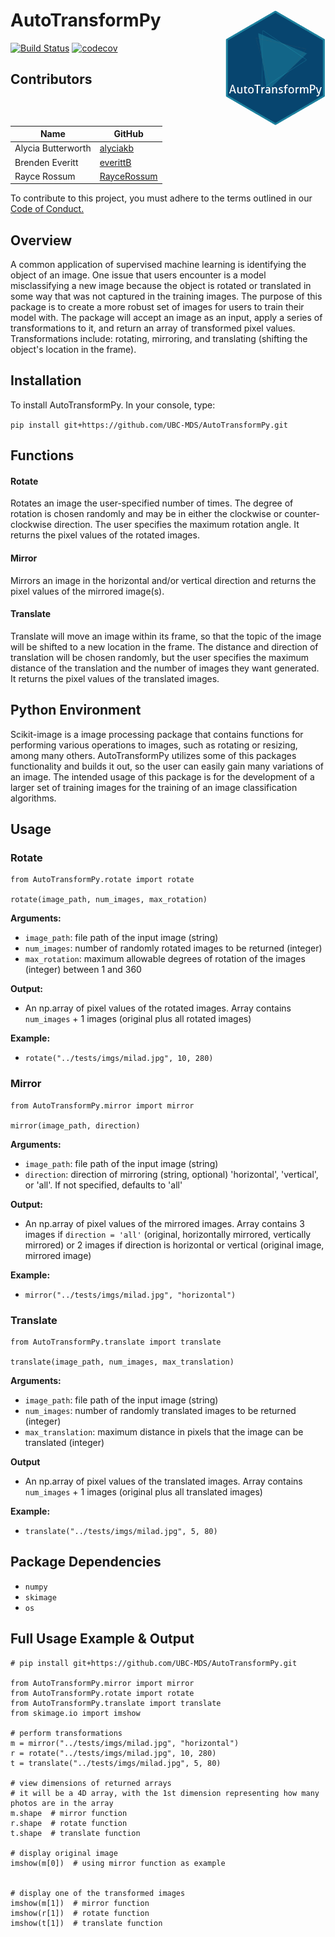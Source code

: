# AutoTransformPy  <img src="docs/logopy.png" width="160" align="right"/>

[![Build Status](https://travis-ci.org/UBC-MDS/AutoTransformPy.svg?branch=master)](https://travis-ci.org/UBC-MDS/AutoTransformPy)
[![codecov](https://codecov.io/gh/UBC-MDS/AutoTransformPy/branch/master/graph/badge.svg)](https://codecov.io/gh/UBC-MDS/AutoTransformPy)


## Contributors

| Name | GitHub |
|---|---|
| Alycia Butterworth | [alyciakb](https://github.com/alyciakb) |
| Brenden Everitt | [everittB](https://github.com/everittB) |
| Rayce Rossum | [RayceRossum](https://github.com/RayceRossum) |

To contribute to this project, you must adhere to the terms outlined in our [Code of Conduct.](https://github.com/UBC-MDS/AutoTransformPy/blob/master/CONDUCT.md)

## Overview

A common application of supervised machine learning is identifying the object of an image. One issue that users encounter is a model misclassifying a new image because the object is rotated or translated in some way that was not captured in the training images. The purpose of this package is to create a more robust set of images for users to train their model with. The package will accept an image as an input, apply a series of transformations to it, and return an array of transformed pixel values. Transformations include: rotating, mirroring, and translating (shifting the object's location in the frame).

## Installation

To install AutoTransformPy. In your console, type:

`pip install git+https://github.com/UBC-MDS/AutoTransformPy.git`

## Functions

#### Rotate

Rotates an image the user-specified number of times. The degree of rotation is chosen randomly and may be in either the clockwise or counter-clockwise direction. The user specifies the maximum rotation angle. It returns the pixel values of the rotated images.

#### Mirror

Mirrors an image in the horizontal and/or vertical direction and returns the pixel values of the mirrored image(s).

#### Translate

Translate will move an image within its frame, so that the topic of the image will be shifted to a new location in the frame. The distance and direction of translation will be chosen randomly, but the user specifies the maximum distance of the translation and the number of images they want generated. It returns the pixel values of the translated images.


## Python Environment

Scikit-image is a image processing package that contains functions for performing various operations to images, such as rotating or resizing, among many others. AutoTransformPy utilizes some of this packages functionality and builds it out, so the user can easily gain many variations of an image. The intended usage of this package is for the development of a larger set of training images for the training of an image classification algorithms.


## Usage

### Rotate

```
from AutoTransformPy.rotate import rotate

rotate(image_path, num_images, max_rotation)
```

**Arguments:**

- `image_path`: file path of the input image (string)
- `num_images`: number of randomly rotated images to be returned (integer)
- `max_rotation`: maximum allowable degrees of rotation of the images (integer) between 1 and 360

**Output:**

- An np.array of pixel values of the rotated images. Array contains `num_images` + 1 images (original plus all rotated images)

**Example:**

- `rotate("../tests/imgs/milad.jpg", 10, 280)`


### Mirror

```
from AutoTransformPy.mirror import mirror

mirror(image_path, direction)
```

**Arguments:**

- `image_path`: file path of the input image (string)
- `direction`: direction of mirroring (string, optional) 'horizontal', 'vertical', or 'all'. If not specified, defaults to 'all'

**Output:**

- An np.array of pixel values of the mirrored images. Array contains 3 images if `direction = 'all'` (original, horizontally mirrored, vertically mirrored) or 2 images if direction is horizontal or vertical (original image, mirrored image)

**Example:**

- `mirror("../tests/imgs/milad.jpg", "horizontal")`


### Translate

```
from AutoTransformPy.translate import translate

translate(image_path, num_images, max_translation)
```

**Arguments:**

- `image_path`: file path of the input image (string)
- `num_images`: number of randomly translated images to be returned (integer)
- `max_translation`: maximum distance in pixels that the image can be translated (integer)

**Output**

- An np.array of pixel values of the translated images. Array contains `num_images` + 1 images (original plus all translated images)

**Example:**

- `translate("../tests/imgs/milad.jpg", 5, 80)`


## Package Dependencies

- `numpy`
- `skimage`
- `os`


## Full Usage Example & Output

```
# pip install git+https://github.com/UBC-MDS/AutoTransformPy.git

from AutoTransformPy.mirror import mirror
from AutoTransformPy.rotate import rotate
from AutoTransformPy.translate import translate
from skimage.io import imshow

# perform transformations
m = mirror("../tests/imgs/milad.jpg", "horizontal")
r = rotate("../tests/imgs/milad.jpg", 10, 280)
t = translate("../tests/imgs/milad.jpg", 5, 80)

# view dimensions of returned arrays
# it will be a 4D array, with the 1st dimension representing how many photos are in the array
m.shape  # mirror function
r.shape  # rotate function
t.shape  # translate function

# display original image
imshow(m[0])  # using mirror function as example


# display one of the transformed images
imshow(m[1])  # mirror function
imshow(r[1])  # rotate function
imshow(t[1])  # translate function

```
